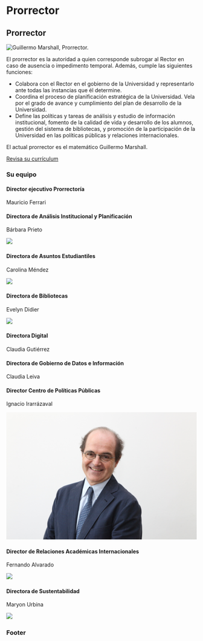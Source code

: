# Prorrector

## Prorrector

![Guillermo Marshall, Prorrector.](../../../.gitbook/assets/_mg_7223.jpg)

El prorrector es la autoridad a quien corresponde subrogar al Rector en caso de ausencia o impedimento temporal. Además, cumple las siguientes funciones:

* Colabora con el Rector en el gobierno de la Universidad y representarlo ante todas las instancias que él determine. 
* Coordina el proceso de planificación estratégica de la Universidad. Vela por el grado de avance y cumplimiento del plan de desarrollo de la Universidad.
* Define las políticas y tareas de análisis y estudio de información institucional, fomento de la calidad de vida y desarrollo de los alumnos, gestión del sistema de bibliotecas, y promoción de la participación de la Universidad en las políticas públicas y relaciones internacionales.

El actual prorrector es el matemático Guillermo Marshall.

[Revisa su currículum](http://www.mat.uc.cl/personas/perfil/gm)

### Su equipo

#### Director ejecutivo Prorrectoría

Mauricio Ferrari

#### Directora de Análisis Institucional y Planificación

Bárbara Prieto

![](../../../.gitbook/assets/_mg_0742.JPG)

####  

#### Directora de Asuntos Estudiantiles

Carolina Méndez

![](../../../.gitbook/assets/img_1433.JPG)



#### Directora de Bibliotecas

Evelyn Didier

![](../../../.gitbook/assets/_mg_8537.jpg)



#### Directora Digital

Claudia Gutiérrez



#### Directora de Gobierno de Datos e Información

Claudia Leiva



#### Director Centro de Políticas Públicas

Ignacio Irarrázaval

![](../../../.gitbook/assets/img_0276.JPG)



#### Director de Relaciones Académicas Internacionales

Fernando Alvarado

![](../../../.gitbook/assets/img_5484.JPG)



#### Directora de Sustentabilidad

Maryon Urbina

![](../../../.gitbook/assets/img_7353.JPG)



### Footer

